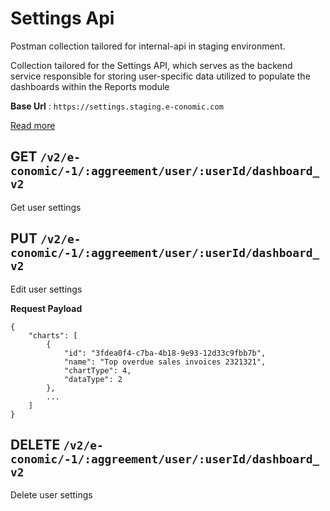 
# Settings Api

Postman collection tailored for internal-api in staging environment.

Collection tailored for the Settings API, which serves as the backend service responsible for storing user-specific data utilized to populate the dashboards within the Reports module

**Base Url** : `https://settings.staging.e-conomic.com`

[Read more](https://github.com/e-conomic/settings) 

## GET `/v2/e-conomic/-1/:aggreement/user/:userId/dashboard_v2`
Get user settings 

## PUT `/v2/e-conomic/-1/:aggreement/user/:userId/dashboard_v2`
Edit user settings

**Request Payload**

```
{
    "charts": [
        {
            "id": "3fdea0f4-c7ba-4b18-9e93-12d33c9fbb7b",
            "name": "Top overdue sales invoices 2321321",
            "chartType": 4,
            "dataType": 2
        },
        ...
    ]
}
```
## DELETE `/v2/e-conomic/-1/:aggreement/user/:userId/dashboard_v2`
Delete user settings

